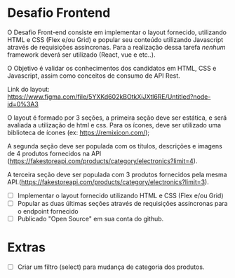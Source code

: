 # Desafio Frontend

O Desafio Front-end consiste em implementar o layout fornecido, utilizando HTML e CSS (Flex e/ou Grid) e popular seu conteúdo utilizando Javascript através de requisições assíncronas.
Para a realização dessa tarefa *nenhum* framework deverá ser utilizado (React, vue e etc..).

O Objetivo é validar os conhecimentos dos candidatos em HTML, CSS e Javascript, assim como conceitos de consumo de API Rest.

Link do layout: https://www.figma.com/file/5YXKd602kBOtkXiJXtl6RE/Untitled?node-id=0%3A3

O layout é formado por 3 seções, a primeira seção deve ser estática, e será avaliada a utilização de html e css. Para os ícones, deve ser utilizado uma biblioteca de ícones (ex: https://remixicon.com/);

A segunda seção deve ser populada com os títulos, descrições e imagens de 4 produtos fornecidos na API (https://fakestoreapi.com/products/category/electronics?limit=4).

A terceira seção deve ser populada com 3 produtos fornecidos pela mesma API.(https://fakestoreapi.com/products/category/electronics?limit=3).

- [ ] Implementar o layout fornecido utilizando HTML e CSS (Flex e/ou Grid)
- [ ] Popular as duas últimas seções através de requisições assíncronas para o endpoint fornecido
- [ ] Publicado "Open Source" em sua conta do github.

# Extras
- [ ] Criar um filtro (select) para mudança de categoria dos produtos.

[FakeStoreAPI]: https://fakestoreapi.com/docs
